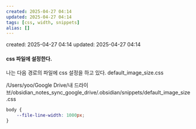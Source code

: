 ```yaml
---
created: 2025-04-27 04:14
updated: 2025-04-27 04:14
tags: [css, width, snippets]
alias: []
---
```


created: 2025-04-27 04:14
updated: 2025-04-27 04:14

#### css 파일에 설정한다.

나는 다음 경로의 파일에 css 설정을 하고 있다.
default_image_size.css

/Users/yoo/Google Drive/내 드라이브/obsidian_notes_sync_google_drive/.obsidian/snippets/default_image_size.css

```css
body {
    --file-line-width: 1000px;
}
```